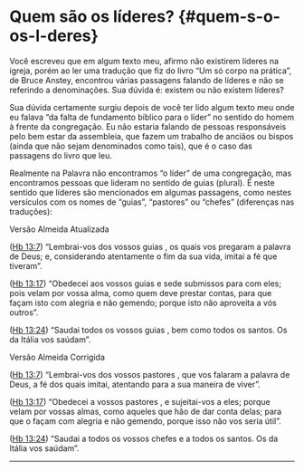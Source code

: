 # Quem são os líderes? {#quem-s-o-os-l-deres}

Você escreveu que em algum texto meu, afirmo não existirem líderes na igreja, porém ao ler uma tradução que fiz do livro “Um só corpo na prática”, de Bruce Anstey, encontrou várias passagens falando de líderes e não se referindo a denominações. Sua dúvida é: existem ou não existem líderes?

Sua dúvida certamente surgiu depois de você ter lido algum texto meu onde eu falava “da falta de fundamento bíblico para o líder” no sentido do homem à frente da congregação. Eu não estaria falando de pessoas responsáveis pelo bem estar da assembleia, que fazem um trabalho de anciãos ou bispos (ainda que não sejam denominados como tais), que é o caso das passagens do livro que leu.

Realmente na Palavra não encontramos “o líder” de uma congregação, mas encontramos pessoas que lideram no sentido de guias (plural). É neste sentido que líderes são mencionados em algumas passagens, como nestes versículos com os nomes de “guias”, “pastores” ou “chefes” (diferenças nas traduções):

Versão Almeida Atualizada

([Hb 13:7](http://bibliaonline.com.br/acf/hb/13/7)) “Lembrai-vos dos vossos guias , os quais vos pregaram a palavra de Deus; e, considerando atentamente o fim da sua vida, imitai a fé que tiveram”.

([Hb 13:17](http://bibliaonline.com.br/acf/hb/13/17)) “Obedecei aos vossos guias e sede submissos para com eles; pois velam por vossa alma, como quem deve prestar contas, para que façam isto com alegria e não gemendo; porque isto não aproveita a vós outros”.

([Hb 13:24](http://bibliaonline.com.br/acf/hb/13/24)) “Saudai todos os vossos guias , bem como todos os santos. Os da Itália vos saúdam”.

Versão Almeida Corrigida

([Hb 13:7](http://bibliaonline.com.br/acf/hb/13/7)) “Lembrai-vos dos vossos pastores , que vos falaram a palavra de Deus, a fé dos quais imitai, atentando para a sua maneira de viver”.

([Hb 13:17](http://bibliaonline.com.br/acf/hb/13/17)) “Obedecei a vossos pastores , e sujeitai-vos a eles; porque velam por vossas almas, como aqueles que hão de dar conta delas; para que o façam com alegria e não gemendo, porque isso não vos seria útil”.

([Hb 13:24](http://bibliaonline.com.br/acf/hb/13/24)) “Saudai a todos os vossos chefes e a todos os santos. Os da Itália vos saúdam”.

*****
